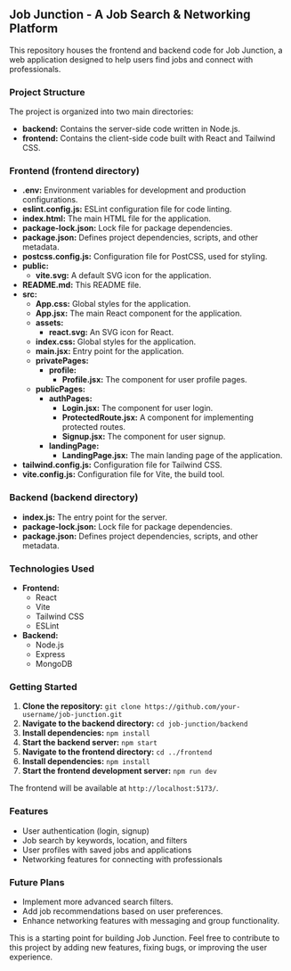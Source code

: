 ## Job Junction - A Job Search & Networking Platform

This repository houses the frontend and backend code for Job Junction, a web application designed to help users find jobs and connect with professionals.

### Project Structure

The project is organized into two main directories:

* **backend:** Contains the server-side code written in Node.js.
* **frontend:** Contains the client-side code built with React and Tailwind CSS.

### Frontend (frontend directory)

* **.env:**  Environment variables for development and production configurations.
* **eslint.config.js:** ESLint configuration file for code linting.
* **index.html:** The main HTML file for the application.
* **package-lock.json:** Lock file for package dependencies.
* **package.json:** Defines project dependencies, scripts, and other metadata.
* **postcss.config.js:** Configuration file for PostCSS, used for styling.
* **public:**
    * **vite.svg:** A default SVG icon for the application.
* **README.md:** This README file.
* **src:**
    * **App.css:**  Global styles for the application.
    * **App.jsx:** The main React component for the application.
    * **assets:**
        * **react.svg:** An SVG icon for React.
    * **index.css:**  Global styles for the application.
    * **main.jsx:** Entry point for the application.
    * **privatePages:**
        * **profile:**
            * **Profile.jsx:** The component for user profile pages.
    * **publicPages:**
        * **authPages:**
            * **Login.jsx:** The component for user login.
            * **ProtectedRoute.jsx:**  A component for implementing protected routes.
            * **Signup.jsx:** The component for user signup.
        * **landingPage:**
            * **LandingPage.jsx:** The main landing page of the application.
* **tailwind.config.js:** Configuration file for Tailwind CSS.
* **vite.config.js:** Configuration file for Vite, the build tool.

### Backend (backend directory)

* **index.js:** The entry point for the server.
* **package-lock.json:** Lock file for package dependencies.
* **package.json:** Defines project dependencies, scripts, and other metadata.

### Technologies Used

* **Frontend:**
    * React
    * Vite
    * Tailwind CSS
    * ESLint
* **Backend:**
    * Node.js
    * Express
    * MongoDB

### Getting Started

1. **Clone the repository:** `git clone https://github.com/your-username/job-junction.git`
2. **Navigate to the backend directory:** `cd job-junction/backend`
3. **Install dependencies:** `npm install`
4. **Start the backend server:** `npm start`
5. **Navigate to the frontend directory:** `cd ../frontend`
6. **Install dependencies:** `npm install`
7. **Start the frontend development server:** `npm run dev`

The frontend will be available at `http://localhost:5173/`.

### Features

* User authentication (login, signup)
* Job search by keywords, location, and filters
* User profiles with saved jobs and applications
* Networking features for connecting with professionals

### Future Plans

* Implement more advanced search filters.
* Add job recommendations based on user preferences.
* Enhance networking features with messaging and group functionality.

This is a starting point for building Job Junction. Feel free to contribute to this project by adding new features, fixing bugs, or improving the user experience. 
